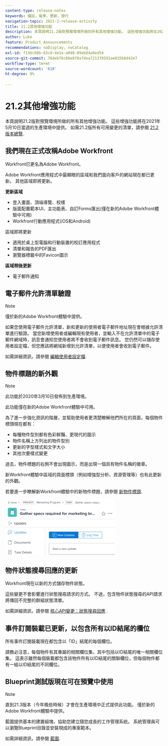 ```yaml
---
content-type: release-notes
keywords: 備註，每季，更新，發行
navigation-topic: 2021-2-release-activity
title: 21.2其他增強功能
description: 本頁說明21.2版對預覽環境所做的所有其他增強功能。 這些增強功能將在2021年5月10日當週的生產環境中提供。 如需21.2版所有可用變更的清單，請參閱21.2版總覽。
author: Luke
feature: Product Announcements
recommendations: noDisplay, noCatalog
exl-id: f136c08b-63c0-4e1e-a048-09eb84a0ed54
source-git-commit: 76deb76c66e8f8a7dea721378591ae035b8d42e7
workflow-type: tm+mt
source-wordcount: '610'
ht-degree: 0%

---
```


# 21.2其他增強功能

本頁說明21.2版對預覽環境所做的所有其他增強功能。 這些增強功能將在2021年5月10日當週的生產環境中提供。 如需21.2版所有可用變更的清單，請參閱 [21.2版本總覽](../../../product-announcements/product-releases/21.2-release-activity/21-2-release-overview.md).

## 我們現在正式改稱Adobe Workfront

Workfront已更名為Adobe Workfront。

Adobe Workfront應用程式中最顯眼的區域和我們面向客戶的網站現在都已更新。 其他區域即將更新。

**更新區域**

* 登入畫面、頂端導覽、校樣
* 版面配置範本UI、主功能表、自訂Forms匯出(僅在新的Adobe Workfront體驗中可用)
* Workfront行動應用程式(iOS和Android)

區域即將更新

* 適用於桌上型電腦和行動裝置的校訂應用程式
* 清單和報告的PDF匯出
* 瀏覽器標籤中的Favicon圖示

**區域稍後更新**

* 電子郵件通知

## 電子郵件允許清單驗證

>[!NOTE]
>
>僅於新的Adobe Workfront體驗中提供。

如果您使用電子郵件允許清單，新和更新的使用者電子郵件地址現在會根據允許清單進行驗證。 當您新增使用者或編輯現有使用者，並輸入不在允許清單中的電子郵件網域時，訊息會通知您使用者將不會收到電子郵件訊息。 您仍然可以儲存使用者設定檔，但您應該將網域新增到允許清單，以便使用者會收到電子郵件。

如需詳細資訊，請參閱 [編輯使用者設定檔](../../../administration-and-setup/add-users/create-and-manage-users/edit-a-users-profile.md).

## 物件標題的新外觀

>[!NOTE]
>
>此功能於2020年3月10日發佈到生產環境。
>
>此功能僅在新的Adobe Workfront體驗中可用。

為了進一步強化資訊的階層，並幫助使用者更清楚瞭解他們所在的頁面，每個物件標頭現在都有：

* 每種物件型別都有色彩鮮豔、更現代的圖示
* 物件名稱上方列出的物件型別
* 更新的字型樣式和文字大小
* 其他次要樣式變更

過去，物件標題的右側不會出現圖示，而是出現一個具有物件名稱的徽章。

新Workfront體驗中區域的頁面標頭（例如增強型分析、資源管理等）也有此更新的外觀。

若要進一步瞭解新Workfront體驗中的新物件標題，請參閱 [新物件標頭](../../../workfront-basics/the-new-workfront-experience/new-object-headers.md).

![](assets/product-announcement-object-header-350x179.png)

## 物件狀態搜尋回應的更新

Workfront現在以新的方式儲存物件狀態。

這些變更不會影響進行狀態搜尋請求的方式。 不過，包含物件狀態搜尋的API請求將傳回不完整的群組狀態清單。

如需詳細資訊，請參閱 [核心API變更：狀態搜尋回應](../../../wf-api/api/api-changes-search.md) .

## 事件訂閱裝載已更新，以包含所有以ID結尾的欄位

所有事件訂閱裝載現在都包含以「ID」結尾的每個欄位。

請務必注意，每個物件有其專屬的相關欄位集，其中包括以ID結尾的唯一相關欄位集。 這表示雖然每個裝載都包含該物件所有以ID結尾的關聯欄位，但每個物件都有一組以ID結尾的不同欄位。

## Blueprint測試版現在可在預覽中使用

>[!NOTE]
>
>直到21.3版本（今年晚些時候）才會在生產環境中正式提供此功能。 僅於新的Adobe Workfront體驗中提供。

藍圖提供基本的建置組塊，協助您建立隨您成長的工作管理系統。 系統管理員可以瀏覽Blueprint目錄並安裝現成的專案範本。

如需詳細資訊，請參閱 [藍圖](../../../administration-and-setup/blueprints/blueprints.md).
